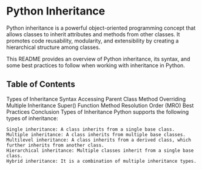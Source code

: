 # Python Inheritance
Python inheritance is a powerful object-oriented programming concept that allows classes to inherit attributes and methods from other classes. It promotes code reusability, modularity, and extensibility by creating a hierarchical structure among classes.

This README provides an overview of Python inheritance, its syntax, and some best practices to follow when working with inheritance in Python.

## Table of Contents
Types of Inheritance
Syntax
Accessing Parent Class
Method Overriding
Multiple Inheritance
	Super() Function
Method Resolution Order (MRO)
	Best Practices
	Conclusion
	Types of Inheritance
	Python supports the following types of inheritance:

	Single inheritance: A class inherits from a single base class.
	Multiple inheritance: A class inherits from multiple base classes.
	Multilevel inheritance: A class inherits from a derived class, which further inherits from another class.
	Hierarchical inheritance: Multiple classes inherit from a single base class.
	Hybrid inheritance: It is a combination of multiple inheritance types.
